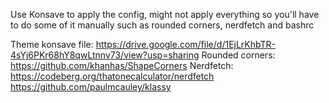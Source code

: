 Use Konsave to apply the config, might not apply everything so you'll have to do some of it manually such as rounded corners, nerdfetch and bashrc

Theme konsave file: https://drive.google.com/file/d/1EjLrKhbTR-4sYj6PKr68hY8qwLtnnv73/view?usp=sharing
Rounded corners: https://github.com/khanhas/ShapeCorners
Nerdfetch: https://codeberg.org/thatonecalculator/nerdfetch
https://github.com/paulmcauley/klassy
